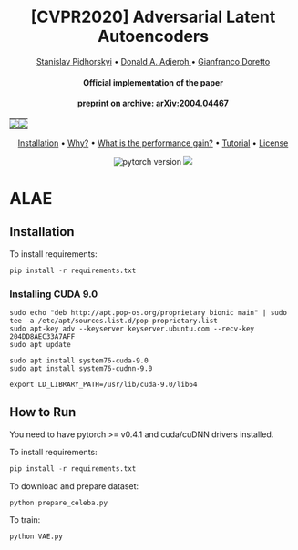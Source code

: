 <h1 align="center">
  <br>
  [CVPR2020] Adversarial Latent Autoencoders
  <br>
</h1>
  <p align="center">
    <a href="https://podgorskiy.com/">Stanislav Pidhorskyi</a> •
    <a href="https://www.statler.wvu.edu/faculty-staff/faculty/donald-a-adjeroh">Donald A. Adjeroh </a> •
    <a href="http://vision.csee.wvu.edu/~doretto/">Gianfranco Doretto</a>
  </p>
<h4 align="center">Official implementation of the paper</h4>
<h4 align="center">preprint on archive: <a href="https://arxiv.org/abs/2004.04467">arXiv:2004.04467</a></h4>
<table>
<tbody>
<tr>
<td style="padding:0;"><img src="https://user-images.githubusercontent.com/3229783/79530431-4bb90b00-803d-11ea-9ce3-25dfc3df253a.gif"></td>
<td style="padding:0;"><img src="https://user-images.githubusercontent.com/3229783/79530431-4bb90b00-803d-11ea-9ce3-25dfc3df253a.gif"></td>
</tr>
</tbody>
</table>

  <p align="center">
    <a href="#installation">Installation</a> •
    <a href="#why">Why?</a> •
    <a href="#what-is-the-performance-gain">What is the performance gain?</a> •
    <a href="#tutorial">Tutorial</a> •
    <a href="#license">License</a>
  </p>
  
<p align="center">
  <img src="https://img.shields.io/badge/pytorch-1.4.0-green.svg?style=plastic" alt="pytorch version">
  <a href="https://opensource.org/licenses/Apache-2.0"><img src="https://img.shields.io/badge/License-Apache%202.0-blue.svg"></a>

</p>

# ALAE


## Installation

To install requirements:

```python
pip install -r requirements.txt
```


### Installing CUDA 9.0
```
sudo echo "deb http://apt.pop-os.org/proprietary bionic main" | sudo tee -a /etc/apt/sources.list.d/pop-proprietary.list
sudo apt-key adv --keyserver keyserver.ubuntu.com --recv-key 204DD8AEC33A7AFF
sudo apt update

sudo apt install system76-cuda-9.0
sudo apt install system76-cudnn-9.0
```

```
export LD_LIBRARY_PATH=/usr/lib/cuda-9.0/lib64
```

## How to Run
You need to have pytorch >= v0.4.1 and cuda/cuDNN drivers installed.

To install requirements:

```python
pip install -r requirements.txt
```

To download and prepare dataset:
```python
python prepare_celeba.py
```

To train:
```python
python VAE.py
```
